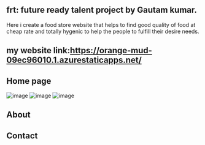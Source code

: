 ## frt: future ready talent project by Gautam kumar.
Here i create a food store website that helps to find good quality of food at cheap rate and totally hygenic to help the people to fulfill their desire needs.

## my website link:https://orange-mud-09ec96010.1.azurestaticapps.net/


## Home page
![image](https://user-images.githubusercontent.com/110805373/194883028-686f3714-f1aa-42bc-a881-e889f87e23d7.png)
![image](https://user-images.githubusercontent.com/110805373/194883391-0b8af8e4-5dcd-4000-b693-5f21e7029f00.png)
![image](https://user-images.githubusercontent.com/110805373/194883588-e1d29e8e-d7de-46a1-b34f-46804be9b8c1.png)



## About



## Contact



